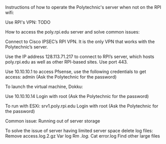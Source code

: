 Instructions of how to operate the Polytechnic's server when not on the RPI wifi:

Use RPI's VPN: TODO

How to access the poly.rpi.edu server and solve common issues:

Connect to Cisco IPSEC’s RPI VPN. It is the only VPN that works with the Polytechnic’s server.

Use the IP address 128.113.71.217 to connect to RPI’s server, which hosts poly.rpi.edu as well as other RPI-based sites. Use port 443.

Use 10.10.10.1 to access Pfsense, use the following credentials to get access: 
admin
(Ask the Polytechnic for the password)

To launch the virtual machine, Dokku:

Use 10.10.10.14
Login with root
(Ask the Polytechnic for the password)

To run with ESXi:
srv1.poly.rpi.edu
Login with root
(Ask the Polytechnic for the password)

Common issue: Running out of server storage

To solve the issue of server having limited server space delete log files:
Remove access.log.2.gz
Var log
Rm *.log.*
Cat error.log
Find other large files
